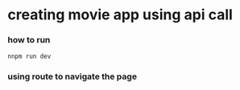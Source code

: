 # creating movie app using api call

### how to run

    nnpm run dev

### using route to navigate the page
